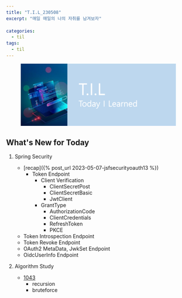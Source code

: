 ```yaml
---
title: "T.I.L_230508"
excerpt: "매일 매일의 나의 자취를 남겨보자"

categories:
  - til
tags:
  - til
---
```

<figure>
    <img src="/assets/images/til_image.png">
</figure>

## What's New for  Today   

1. Spring Security
    - [recap]({% post_url 2023-05-07-jsfsecurityoauth13 %})
        - Token Endpoint
            - Client Verification
                - ClientSecretPost
                - ClientSecretBasic
                - JwtClient
            - GrantType
                - AuthorizationCode
                - ClientCredentials
                - RefreshToken
                - PKCE
    - Token Introspection Endpoint
    - Token Revoke Endpoint
    - OAuth2 MetaData, JwkSet Endpoint
    - OidcUserInfo Endpoint

2. Algorithm Study
    - [1043](https://www.acmicpc.net/problem/1405)
        - recursion
        - bruteforce